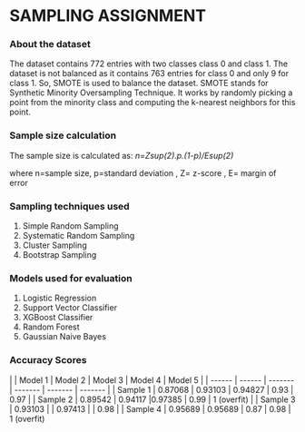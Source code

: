 <h1>SAMPLING ASSIGNMENT</h1>
<h3>About the dataset</h3>
<p>The dataset contains 772 entries with two classes class 0 and class 1. The dataset is not balanced as it contains 763 entries for class 0 and only 9 for class 1. So, SMOTE is used to balance the dataset. SMOTE stands for Synthetic Minority Oversampling Technique. It works by randomly picking a point from the minority class and computing the k-nearest neighbors for this point.</p>
<h3>Sample size calculation</h3>
The sample size is calculated as:
<i>n=Zsup(2).p.(1-p)/Esup(2)</i>
<p>where n=sample size, p=standard deviation , Z= z-score , E= margin of error</p>
<h3>Sampling techniques used</h3>
<ol>
  <li>Simple Random Sampling</li>
  <li>Systematic Random Sampling</li>
  <li>Cluster Sampling</li>
  <li>Bootstrap Sampling</li>
</ol>  
<h3>Models used for evaluation</h3>
<ol>
  <li>Logistic Regression</li>
  <li>Support Vector Classifier</li>
  <li>XGBoost Classifier</li>
  <li>Random Forest</li>
   <li>Gaussian Naive Bayes</li>
</ol>  
<h3>Accuracy Scores</h3>
|          | Model 1 | Model 2 | Model 3 | Model 4 | Model 5 |
| ------   | ------ | ------- | ------- | ------- | ------- |
| Sample 1 |  0.87068 | 0.93103  | 0.94827  |   0.93   |    0.97     |
| Sample 2 | 0.89542   | 0.94117 |0.97385 |   0.99   |    1 (overfit)    |
| Sample 3 | 0.93103 | | 0.97413  |    |     0.98    |
| Sample 4 | 0.95689   | 0.95689 | 0.87  |   0.98   |      1 (overfit)

